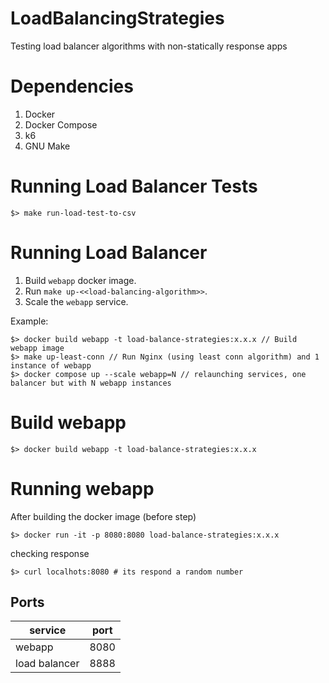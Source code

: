 # LoadBalancingStrategies
Testing load balancer algorithms with non-statically response apps

# Dependencies

1. Docker
2. Docker Compose
3. k6
4. GNU Make

# Running Load Balancer Tests

```shell
$> make run-load-test-to-csv
```

# Running Load Balancer

1. Build `webapp` docker image.
2. Run `make up-<<load-balancing-algorithm>>`.
3. Scale the `webapp` service.

Example:
```shell
$> docker build webapp -t load-balance-strategies:x.x.x // Build webapp image
$> make up-least-conn // Run Nginx (using least conn algorithm) and 1 instance of webapp
$> docker compose up --scale webapp=N // relaunching services, one balancer but with N webapp instances
```

# Build webapp

```shell
$> docker build webapp -t load-balance-strategies:x.x.x
```

# Running webapp

After building the docker image (before step)
```shell
$> docker run -it -p 8080:8080 load-balance-strategies:x.x.x
```

checking response
```shell
$> curl localhots:8080 # its respond a random number
```
## Ports

|service | port |
| ------ | ---- |
|webapp | 8080 |
|load balancer | 8888 |
